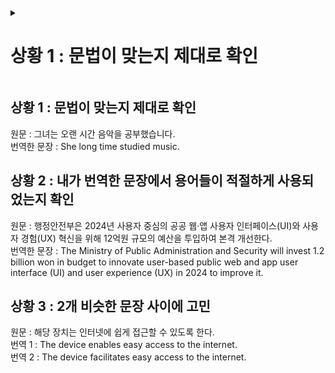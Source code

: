 
<details>
<summary><h1>상황 1 : 문법이 맞는지 제대로 확인</h1></summary>
원문 : 그녀는 오랜 시간 음악을 공부했습니다.<br/>
번역한 문장 : She long time studied music.  
</details>


## 상황 1 : 문법이 맞는지 제대로 확인


원문 : 그녀는 오랜 시간 음악을 공부했습니다.  
번역한 문장 : She long time studied music.  





## 상황 2 : 내가 번역한 문장에서 용어들이 적절하게 사용되었는지 확인

원문 : 행정안전부은 2024년 사용자 중심의 공공 웹·앱 사용자 인터페이스(UI)와 사용자 경험(UX) 혁신을 위해 12억원 규모의 예산을 투입하여 본격 개선한다.  
번역한 문장 : The Ministry of Public Administration and Security will invest 1.2 billion won in budget to innovate user-based public web and app user interface (UI) and user experience (UX) in 2024 to improve it.




## 상황 3 : 2개 비슷한 문장 사이에 고민


원문 : 해당 장치는 인터넷에 쉽게 접근할 수 있도록 한다.  
번역 1 : The device enables easy access to the internet.  
번역 2 : The device facilitates easy access to the internet.  

